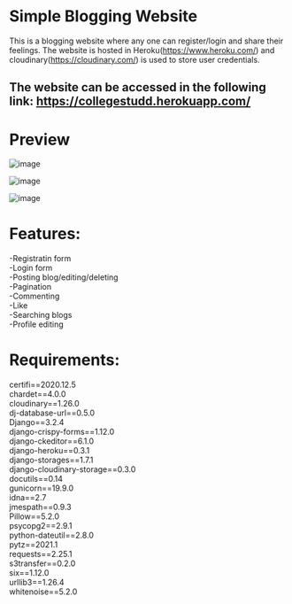 # Simple Blogging Website
This is a blogging website where any one can register/login and share their feelings. 
The website is hosted in Heroku(https://www.heroku.com/) and cloudinary(https://cloudinary.com/) is used to store user credentials.

## The website can be accessed in the following link: https://collegestudd.herokuapp.com/

# Preview 

![image](https://user-images.githubusercontent.com/115635715/197015079-c6a2be94-cb92-4280-983f-9372a9f6bb26.png)

![image](https://user-images.githubusercontent.com/115635715/197012866-e152d818-8388-44b5-9f55-c93e039311d8.png)

![image](https://user-images.githubusercontent.com/115635715/197015441-ce853700-ff9e-416b-9b46-da7cac6d362e.png)




# Features:
-Registratin form<br>
-Login form<br>
-Posting blog/editing/deleting<br>
-Pagination<br>
-Commenting <br>
-Like <br>
-Searching blogs<br>
-Profile editing<br>

# Requirements:

certifi==2020.12.5<br>
chardet==4.0.0<br>
cloudinary==1.26.0<br>
dj-database-url==0.5.0<br>
Django==3.2.4<br>
django-crispy-forms==1.12.0<br>
django-ckeditor==6.1.0   <br>
django-heroku==0.3.1<br>
django-storages==1.7.1<br>
django-cloudinary-storage==0.3.0<br>
docutils==0.14<br>
gunicorn==19.9.0<br>
idna==2.7<br>
jmespath==0.9.3<br>
Pillow==5.2.0<br>
psycopg2==2.9.1<br>
python-dateutil==2.8.0<br>
pytz==2021.1<br>
requests==2.25.1<br>
s3transfer==0.2.0<br>
six==1.12.0<br>
urllib3==1.26.4<br>
whitenoise==5.2.0<br>

